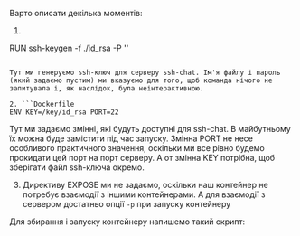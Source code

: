 Варто описати декілька моментів:

1. ```Dockerfile
RUN ssh-keygen -f ./id_rsa -P ''
```

Тут ми генеруємо ssh-ключ для серверу ssh-chat. Ім'я файлу і пароль (який задаємо пустим) ми вказуємо для того, щоб команда нічого не запитувала і, як наслідок, була неінтерактивною.

2. ```Dockerfile
ENV KEY=/key/id_rsa PORT=22
```

Тут ми задаємо змінні, які будуть доступні для ssh-chat. В майбутньому їх можна буде замістити під час запуску. Змінна PORT не несе особливого практичного значення, оскільки ми все рівно будемо прокидати цей порт на порт серверу. А от змінна KEY потрібна, щоб зберігати файл ssh-ключа окремо.

3. Директиву EXPOSE ми не задаємо, оскільки наш контейнер не потребує взаємодії з іншими контейнерами. А для взаємодії з сервером достатньо опції `-p` при запуску контейнеру

Для збирання і запуску контейнеру напишемо такий скрипт:
